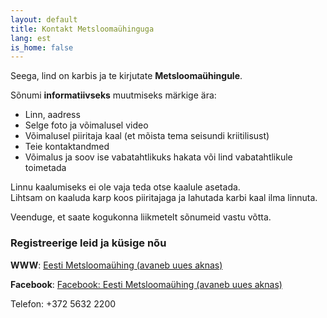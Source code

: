 ```yaml
---
layout: default
title: Kontakt Metsloomaühinguga
lang: est
is_home: false
---
```


Seega, lind on karbis ja te kirjutate **Metsloomaühingule**.

Sõnumi <b>informatiivseks</b> muutmiseks märkige ära:  
- Linn, aadress  
- Selge foto ja võimalusel video  
- Võimalusel piiritaja kaal (et mõista tema seisundi kriitilisust)  
- Teie kontaktandmed  
- Võimalus ja soov ise vabatahtlikuks hakata või lind vabatahtlikule toimetada  

Linnu kaalumiseks ei ole vaja teda otse kaalule asetada.  
Lihtsam on kaaluda karp koos piiritajaga ja lahutada karbi kaal ilma linnuta.  

Veenduge, et saate kogukonna liikmetelt sõnumeid vastu võtta.  

### Registreerige leid ja küsige nõu

**WWW**: <a href="https://www.metsloom.ee/kontaktid/" target="_blank" rel="noopener noreferrer">Eesti Metsloomaühing (avaneb uues aknas)</a>

**Facebook**: <a href="https://www.facebook.com/EestiMetsloomayhing/" target="_blank" rel="noopener noreferrer">Facebook: Eesti Metsloomaühing (avaneb uues aknas)</a>

Telefon: +372 5632 2200